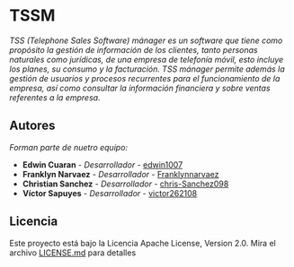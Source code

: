 # TSSM
_TSS (Telephone Sales Software) mánager es un software que tiene como propósito la gestión de información de los clientes, 
tanto personas naturales como jurídicas, de una empresa de telefonía móvil, esto incluye los planes, su consumo y la facturación. 
TSS mánager permite además la gestión de usuarios y procesos recurrentes para el funcionamiento de la empresa, 
así como consultar la información financiera y sobre ventas referentes a la empresa._

## Autores 
_Forman parte de nuetro equipo:_
* **Edwin Cuaran** - *Desarrollador* - [edwin1007](https://github.com/edwin1007)
* **Franklyn Narvaez** - *Desarrollador* - [Franklynnarvaez](https://github.com/Franklynnarvaez)
* **Christian Sanchez** - *Desarrollador* - [chris-Sanchez098](https://github.com/chris-Sanchez098)
* **Víctor Sapuyes** - *Desarrollador* - [victor262108](https://github.com/victor262108)

## Licencia 

Este proyecto está bajo la Licencia  Apache License, Version 2.0. Mira el archivo [LICENSE.md](LICENSE.md) para detalles
